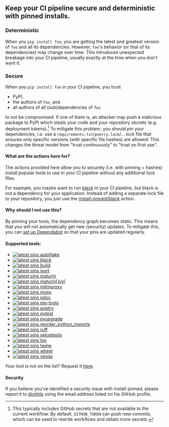 ## Keep your CI pipeline secure and deterministic with pinned installs.
<!-- !!!!!!!!!!!!!!!!!!!!!!!!!!!!!!!!!!!!!!!!!!!!!!!!!!! -->
<!-- ⚠️auto-generated from init.py, do not edit manually ⚠️-->
<!-- !!!!!!!!!!!!!!!!!!!!!!!!!!!!!!!!!!!!!!!!!!!!!!!!!!! -->

### Deterministic

When you `pip install foo`, you are getting the latest and greatest version of `foo` and all its dependencies.
However, `foo`'s behavior (or that of its dependencies) may change over time. This introduces unexpected breakage into your CI pipeline,
usually exactly at the time when you don't want it.

### Secure

When you `pip install foo` in your CI pipeline, you trust 

 - PyPI,
 - the authors of `foo`, and 
 - all authors of all (sub)dependencies of `foo`

to not be compromised. If one of them is, an attacker may push a malicious package to PyPI which steals your code 
and your repository secrets (e.g. deployment tokens).[^1]
To mitigate this problem, you should _pin_ your dependencies, i.e. use a `requirements.txt`/`poetry.lock`/... lock file
that ensures only specific versions (with specific file hashes) are allowed. This changes the threat model from "trust 
continuously" to "trust on first use".

[^1]: This typically includes GitHub secrets that are not available to the current workflow.
      By default, `GITHUB_TOKEN` can push new commits, which can be used to rewrite workflows and obtain more secrets.

#### What are the actions here for?

The actions provided here allow you to securely (i.e. with pinning + hashes) install popular 
tools to use in your CI pipeline without any additional lock files. 

For example, you maybe want to run [black](https://github.com/psf/black) in your CI pipeline, but black is not a 
dependency for your application. Instead of adding a separate lock file to your repository, you just use the [install-pinned/black](https://github.com/install-pinned/black) action.

#### Why should I not use this?

By pinning your tools, the dependency graph becomes static. 
This means that you will not automatically get new (security) updates.
To mitigate this, you can [set up Dependabot](https://docs.github.com/en/code-security/dependabot/working-with-dependabot/keeping-your-actions-up-to-date-with-dependabot#example-dependabotyml-file-for-github-actions)
so that your pins are updated regularly.

#### Supported tools:
- [![latest pins](https://github.com/install-pinned/autoflake/actions/workflows/update.yml/badge.svg?branch=main) autoflake](https://github.com/install-pinned/autoflake)
- [![latest pins](https://github.com/install-pinned/black/actions/workflows/update.yml/badge.svg?branch=main) black](https://github.com/install-pinned/black)
- [![latest pins](https://github.com/install-pinned/build/actions/workflows/update.yml/badge.svg?branch=main) build](https://github.com/install-pinned/build)
- [![latest pins](https://github.com/install-pinned/isort/actions/workflows/update.yml/badge.svg?branch=main) isort](https://github.com/install-pinned/isort)
- [![latest pins](https://github.com/install-pinned/maturin/actions/workflows/update.yml/badge.svg?branch=main) maturin](https://github.com/install-pinned/maturin)
- [![latest pins](https://github.com/install-pinned/maturin-with-zig/actions/workflows/update.yml/badge.svg?branch=main) maturin[zig]](https://github.com/install-pinned/maturin-with-zig)
- [![latest pins](https://github.com/install-pinned/mitmproxy/actions/workflows/update.yml/badge.svg?branch=main) mitmproxy](https://github.com/install-pinned/mitmproxy)
- [![latest pins](https://github.com/install-pinned/mypy/actions/workflows/update.yml/badge.svg?branch=main) mypy](https://github.com/install-pinned/mypy)
- [![latest pins](https://github.com/install-pinned/pdoc/actions/workflows/update.yml/badge.svg?branch=main) pdoc](https://github.com/install-pinned/pdoc)
- [![latest pins](https://github.com/install-pinned/pip-tools/actions/workflows/update.yml/badge.svg?branch=main) pip-tools](https://github.com/install-pinned/pip-tools)
- [![latest pins](https://github.com/install-pinned/poetry/actions/workflows/update.yml/badge.svg?branch=main) poetry](https://github.com/install-pinned/poetry)
- [![latest pins](https://github.com/install-pinned/pytest/actions/workflows/update.yml/badge.svg?branch=main) pytest](https://github.com/install-pinned/pytest)
- [![latest pins](https://github.com/install-pinned/pyupgrade/actions/workflows/update.yml/badge.svg?branch=main) pyupgrade](https://github.com/install-pinned/pyupgrade)
- [![latest pins](https://github.com/install-pinned/reorder_python_imports/actions/workflows/update.yml/badge.svg?branch=main) reorder_python_imports](https://github.com/install-pinned/reorder_python_imports)
- [![latest pins](https://github.com/install-pinned/ruff/actions/workflows/update.yml/badge.svg?branch=main) ruff](https://github.com/install-pinned/ruff)
- [![latest pins](https://github.com/install-pinned/setuptools/actions/workflows/update.yml/badge.svg?branch=main) setuptools](https://github.com/install-pinned/setuptools)
- [![latest pins](https://github.com/install-pinned/tox/actions/workflows/update.yml/badge.svg?branch=main) tox](https://github.com/install-pinned/tox)
- [![latest pins](https://github.com/install-pinned/twine/actions/workflows/update.yml/badge.svg?branch=main) twine](https://github.com/install-pinned/twine)
- [![latest pins](https://github.com/install-pinned/wheel/actions/workflows/update.yml/badge.svg?branch=main) wheel](https://github.com/install-pinned/wheel)
- [![latest pins](https://github.com/install-pinned/yesqa/actions/workflows/update.yml/badge.svg?branch=main) yesqa](https://github.com/install-pinned/yesqa)

Your tool is not on the list? Request it [here](https://github.com/install-pinned/.github/issues).

#### Security

If you believe you've identified a security issue with install-pinned, please report it to 
[@mhils](https://github.com/mhils) using the email address listed on his GitHub profile.
